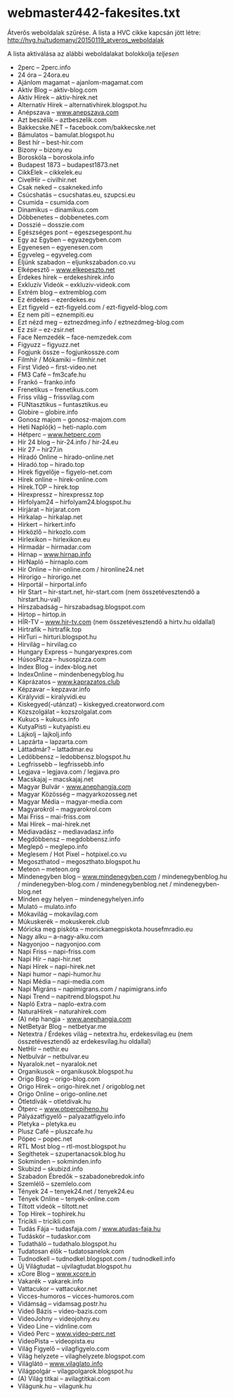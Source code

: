 # webmaster442-fakesites.txt

Átverős weboldalak szűrése. A lista a HVC cikke kapcsán jött létre: http://hvg.hu/tudomany/20150119_atveros_weboldalak

A lista aktiválása az alábbi weboldalakat bolokkolja *teljesen*

* 2perc – 2perc.info
* 24 óra – 24ora.eu
* Ajánlom magamat – ajanlom-magamat.com
* Aktív Blog – aktiv-blog.com
* Aktív Hírek – aktiv-hirek.net
* Alternatív Hírek – alternativhirek.blogspot.hu
* Anépszava – www.anepszava.com
* Azt beszélik – aztbeszelik.com
* Bakkecske.NET – facebook.com/bakkecske.net
* Bámulatos – bamulat.blogspot.hu
* Best hír – best-hir.com
* Bizony – bizony.eu
* Boroskóla – boroskola.info
* Budapest 1873 – budapest1873.net
* CikkElek – cikkelek.eu
* CivelHír – civilhir.net
* Csak neked – csakneked.info
* Csúcshatás – csucshatas.eu, szupcsi.eu
* Csumida – csumida.com
* Dinamikus – dinamikus.com
* Döbbenetes – dobbenetes.com
* Dosszié – dosszie.com
* Egészséges pont – egeszsegespont.hu
* Egy az Egyben – egyazegyben.com
* Egyenesen – egyenesen.com
* Egyveleg – egyveleg.com
* Éljünk szabadon – eljunkszabadon.co.vu
* Elképesztő – www.elkepeszto.net
* Érdekes hírek – erdekeshirek.info
* Exkluzív Videók – exkluziv-videok.com
* Extrém blog – extremblog.com
* Ez érdekes – ezerdekes.eu
* Ezt figyeld – ezt-figyeld.com / ezt-figyeld-blog.com
* Ez nem piti – eznempiti.eu
* Ezt nézd meg – eztnezdmeg.info / eztnezdmeg-blog.com
* Ez zsír – ez-zsir.net
* Face Nemzedék – face-nemzedek.com
* Figyuzz – figyuzz.net
* Fogjunk össze – fogjunkossze.com
* Filmhír / Mókamiki – filmhir.net
* First Videó – first-video.net
* FM3 Café – fm3cafe.hu
* Frankó – franko.info
* Frenetikus – frenetikus.com
* Friss világ – frissvilag.com
* FUNtasztikus – funtasztikus.eu
* Globire – globire.info
* Gonosz majom – gonosz-majom.com
* Heti Napló(k) – heti-naplo.com
* Hétperc – www.hetperc.com
* Hír 24 blog – hir-24.info / hir-24.eu
* Hír 27 – hir27.in
* Híradó Online – hirado-online.net
* Híradó.top – hirado.top
* Hírek figyelője – figyelo-net.com
* Hírek online – hirek-online.com
* Hírek.TOP – hirek.top
* Hírexpressz – hirexpressz.top
* Hírfolyam24 – hirfolyam24.blogspot.hu
* Hírjárat – hirjarat.com
* Hírkalap – hirkalap.net
* Hírkert – hirkert.info
* Hírközlő – hirkozlo.com
* Hírlexikon – hirlexikon.eu
* Hírmadár – hirmadar.com
* Hírnap – www.hirnap.info
* HírNapló – hirnaplo.com
* Hír Online – hir-online.com / hironline24.net
* Hírorigo – hirorigo.net
* Hírportál – hirportal.info
* Hír Start – hir-start.net, hir-start.com (nem összetévesztendő a hirstart.hu-val)
* Hírszabadság – hirszabadsag.blogspot.com
* Hírtop – hirtop.in
* HÍR-TV – www.hir-tv.com (nem összetévesztendő a hirtv.hu oldallal)
* Hírtrafik – hirtrafik.top
* HírTuri – hirturi.blogspot.hu
* Hírvilág – hirvilag.co
* Hungary Express – hungaryexpres.com
* HúsosPizza – husospizza.com
* Index Blog – index-blog.net
* IndexOnline –  mindenbenegyblog.hu
* Káprázatos – www.kaprazatos.club
* Képzavar – kepzavar.info
* Királyvidi – kiralyvidi.eu
* Kiskegyed(-utánzat) – kiskegyed.creatorword.com
* Közszolgálat – kozszolgalat.com
* Kukucs – kukucs.info
* KutyaPisti – kutyapisti.eu
* Lájkolj – lajkolj.info
* Lapzárta – lapzarta.com
* Láttadmár? – lattadmar.eu
* Ledöbbensz – ledobbensz.blogspot.hu
* Legfrissebb – legfrissebb.info
* Legjava – legjava.com / legjava.pro
* Macskajaj – macskajaj.net
* Magyar Bulvár - www.anephangja.com
* Magyar Közösség – magyarkozosseg.net
* Magyar Média – magyar-media.com
* Magyarokról – magyarokrol.com
* Mai Friss – mai-friss.com
* Mai Hírek – mai-hirek.net
* Médiavadász – mediavadasz.info
* Megdöbbensz – megdobbensz.info
* Meglepő – meglepo.info
* Meglesem / Hot Pixel – hotpixel.co.vu
* Megoszthatod – megoszthato.blogspot.hu
* Meteon – meteon.org
* Mindenegyben blog – www.mindenegyben.com / mindenegybenblog.hu / mindenegyben-blog.com / mindenegybenblog.net / mindenegyben-blog.net
* Minden egy helyen – mindenegyhelyen.info
* Mulató – mulato.info
* Mókavilág – mokavilag.com
* Múkuskerék – mokuskerek.club
* Móricka meg piskóta – morickamegpiskota.housefmradio.eu
* Nagy alku – a-nagy-alku.com
* Nagyonjoo – nagyonjoo.com
* Napi Friss – napi-friss.com
* Napi Hír – napi-hir.net
* Napi Hírek – napi-hirek.net
* Napi humor – napi-humor.hu
* Napi Média – napi-media.com
* Napi Migráns – napimigrans.com / napimigrans.info
* Napi Trend – napitrend.blogspot.hu
* Napló Extra – naplo-extra.com
* NaturaHírek – naturahirek.com
* (A) nép hangja - www.anephangja.com
* NetBetyár Blog – netbetyar.me
* Netextra / Érdekes világ – netextra.hu, erdekesvilag.eu (nem összetévesztendő az erdekesvilag.hu oldallal)
* NetHír – nethir.eu
* Netbulvár – netbulvar.eu
* Nyaralok.net – nyaralok.net
* Organikusok – organikusok.blogspot.hu
* Origo Blog – origo-blog.com
* Origo Hírek – origo-hirek.net / origoblog.net
* Origo Online – origo-online.net
* Ötletdívák – otletdivak.hu
* Ötperc – www.otpercpiheno.hu
* Pályázatfigyelő – palyazatfigyelo.info
* Pletyka – pletyka.eu
* Plusz Café – pluszcafe.hu
* Pöpec – popec.net
* RTL Most blog – rtl-most.blogspot.hu
* Segíthetek – szupertanacsok.blog.hu
* Sokminden – sokminden.info
* Skubizd – skubizd.info
* Szabadon Ébredők – szabadonebredok.info
* Szemlélő – szemlelo.com
* Tények 24 – tenyek24.net / tenyek24.eu
* Tények Online – tenyek-online.com
* Tiltott videók – tiltott.net
* Top Hírek – tophirek.hu
* Tricikli – tricikli.com
* Tudás Fája – tudasfaja.com / www.atudas-faja.hu
* Tudáskör – tudaskor.com
* Tudatháló – tudathalo.blogspot.hu
* Tudatosan élők – tudatosanelok.com
* Tudnodkell – tudnodkel.blogspot.com / tudnodkell.info
* Új Világtudat – ujvilagtudat.blogspot.hu
* xCore Blog – www.xcore.in
* Vakarék – vakarek.info
* Vattacukor – vattacukor.net
* Vicces-humoros – vicces-humoros.com
* Vidámság – vidamsag.postr.hu
* Videó Bázis – video-bazis.com
* VideoJohny – videojohny.eu
* Video Line – vidnline.com
* Videó Perc – www.video-perc.net
* VideoPista – videopista.eu
* Világ Figyelő – vilagfigyelo.com
* Világ helyzete – vilaghelyzete.blogspot.com
* Világlátó – www.vilaglato.info
* Világpolgár – vilagpolgarok.blogspot.hu
* (A) Világ titkai – avilagtitkai.com
* Világunk.hu – vilagunk.hu
